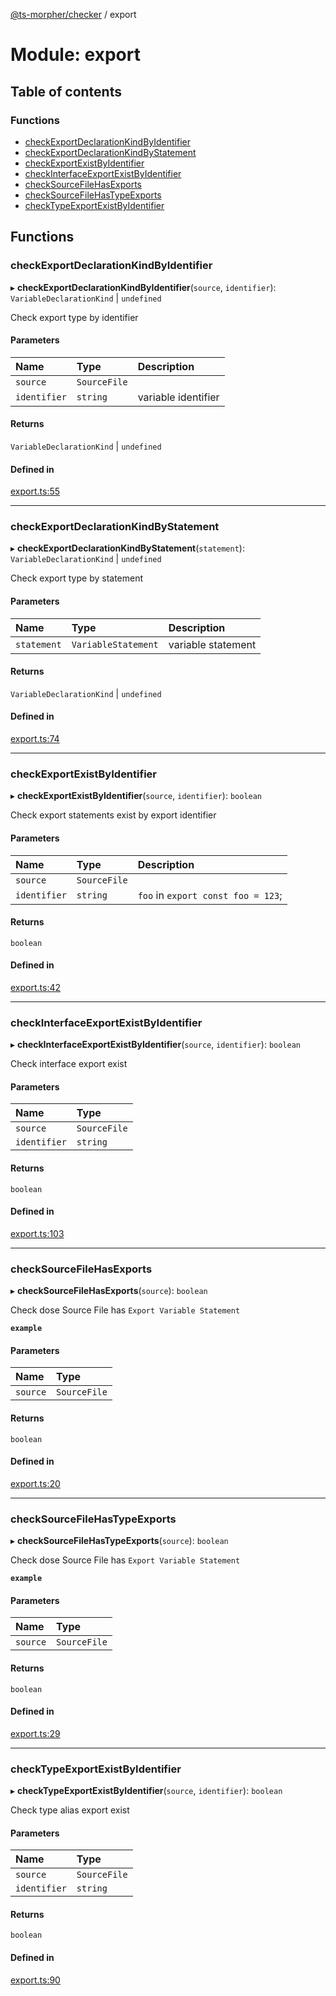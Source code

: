 [@ts-morpher/checker](../README.md) / export

# Module: export

## Table of contents

### Functions

- [checkExportDeclarationKindByIdentifier](export.md#checkexportdeclarationkindbyidentifier)
- [checkExportDeclarationKindByStatement](export.md#checkexportdeclarationkindbystatement)
- [checkExportExistByIdentifier](export.md#checkexportexistbyidentifier)
- [checkInterfaceExportExistByIdentifier](export.md#checkinterfaceexportexistbyidentifier)
- [checkSourceFileHasExports](export.md#checksourcefilehasexports)
- [checkSourceFileHasTypeExports](export.md#checksourcefilehastypeexports)
- [checkTypeExportExistByIdentifier](export.md#checktypeexportexistbyidentifier)

## Functions

### checkExportDeclarationKindByIdentifier

▸ **checkExportDeclarationKindByIdentifier**(`source`, `identifier`): `VariableDeclarationKind` \| `undefined`

Check export type by identifier

#### Parameters

| Name | Type | Description |
| :------ | :------ | :------ |
| `source` | `SourceFile` |  |
| `identifier` | `string` | variable identifier |

#### Returns

`VariableDeclarationKind` \| `undefined`

#### Defined in

[export.ts:55](https://github.com/linbudu599/morpher/blob/e1b7ece/packages/checker/src/export.ts#L55)

___

### checkExportDeclarationKindByStatement

▸ **checkExportDeclarationKindByStatement**(`statement`): `VariableDeclarationKind` \| `undefined`

Check export type by statement

#### Parameters

| Name | Type | Description |
| :------ | :------ | :------ |
| `statement` | `VariableStatement` | variable statement |

#### Returns

`VariableDeclarationKind` \| `undefined`

#### Defined in

[export.ts:74](https://github.com/linbudu599/morpher/blob/e1b7ece/packages/checker/src/export.ts#L74)

___

### checkExportExistByIdentifier

▸ **checkExportExistByIdentifier**(`source`, `identifier`): `boolean`

Check export statements exist by export identifier

#### Parameters

| Name | Type | Description |
| :------ | :------ | :------ |
| `source` | `SourceFile` |  |
| `identifier` | `string` | `foo` in `export const foo = 123`; |

#### Returns

`boolean`

#### Defined in

[export.ts:42](https://github.com/linbudu599/morpher/blob/e1b7ece/packages/checker/src/export.ts#L42)

___

### checkInterfaceExportExistByIdentifier

▸ **checkInterfaceExportExistByIdentifier**(`source`, `identifier`): `boolean`

Check interface export exist

#### Parameters

| Name | Type |
| :------ | :------ |
| `source` | `SourceFile` |
| `identifier` | `string` |

#### Returns

`boolean`

#### Defined in

[export.ts:103](https://github.com/linbudu599/morpher/blob/e1b7ece/packages/checker/src/export.ts#L103)

___

### checkSourceFileHasExports

▸ **checkSourceFileHasExports**(`source`): `boolean`

Check dose Source File has `Export Variable Statement`

**`example`**

#### Parameters

| Name | Type |
| :------ | :------ |
| `source` | `SourceFile` |

#### Returns

`boolean`

#### Defined in

[export.ts:20](https://github.com/linbudu599/morpher/blob/e1b7ece/packages/checker/src/export.ts#L20)

___

### checkSourceFileHasTypeExports

▸ **checkSourceFileHasTypeExports**(`source`): `boolean`

Check dose Source File has `Export Variable Statement`

**`example`**

#### Parameters

| Name | Type |
| :------ | :------ |
| `source` | `SourceFile` |

#### Returns

`boolean`

#### Defined in

[export.ts:29](https://github.com/linbudu599/morpher/blob/e1b7ece/packages/checker/src/export.ts#L29)

___

### checkTypeExportExistByIdentifier

▸ **checkTypeExportExistByIdentifier**(`source`, `identifier`): `boolean`

Check type alias export exist

#### Parameters

| Name | Type |
| :------ | :------ |
| `source` | `SourceFile` |
| `identifier` | `string` |

#### Returns

`boolean`

#### Defined in

[export.ts:90](https://github.com/linbudu599/morpher/blob/e1b7ece/packages/checker/src/export.ts#L90)
